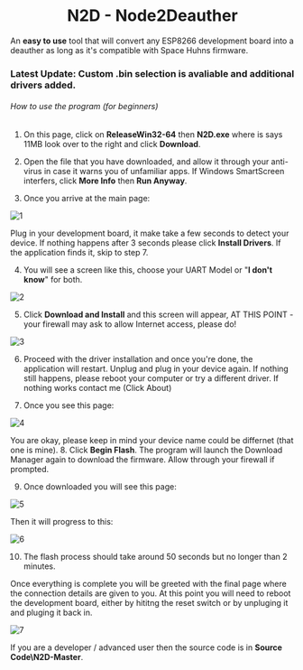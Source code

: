 <h1 align="center">N2D - Node2Deauther</h1>

An **easy to use** tool that will convert any ESP8266 development board into a deauther as long as it's compatible with Space Huhns firmware.

### Latest Update: Custom .bin selection is avaliable and additional drivers added.

###### How to use the program (*for beginners*)

1. On this page, click on **ReleaseWin32-64** then **N2D.exe** where is says 11MB look over to the right and click **Download**.

2. Open the file that you have downloaded, and allow it through your anti-virus in case it warns you of unfamiliar apps. If Windows SmartScreen interfers, click **More Info** then **Run Anyway**.

3. Once you arrive at the main page:

![1](https://raw.githubusercontent.com/mrvodka007/n2d/master/Preview-IMG/ScreenShot1.PNG)

Plug in your development board, it make take a few seconds to detect your device. If nothing happens after 3 seconds please click **Install Drivers**. If the application finds it, skip to step 7.

4. You will see a screen like this, choose your UART Model or "**I don't know**" for both.

![2](https://raw.githubusercontent.com/mrvodka007/n2d/master/Preview-IMG/ScreenShot2.PNG)

5. Click **Download and Install** and this screen will appear, AT THIS POINT - your firewall may ask to allow Internet access, please 
do!

![3](https://raw.githubusercontent.com/mrvodka007/n2d/master/Preview-IMG/ScreenShot4.PNG)

6. Proceed with the driver installation and once you're done, the application will restart. Unplug and plug in your device again. If nothing still happens, please reboot your computer or try a different driver. If nothing works contact me (Click About)

7. Once you see this page:

![4](https://raw.githubusercontent.com/mrvodka007/n2d/master/Preview-IMG/ScreenShot5.PNG)

You are okay, please keep in mind your device name could be differnet (that one is mine).
8. Click **Begin Flash**. The program will launch the Download Manager again to download the firmware. Allow through your firewall if prompted.

9. Once downloaded you will see this page:

![5](https://raw.githubusercontent.com/mrvodka007/n2d/master/Preview-IMG/ScreenShot6.PNG)

Then it will progress to this:

![6](https://raw.githubusercontent.com/mrvodka007/n2d/master/Preview-IMG/Update1-FLASH.PNG)

10. The flash process should take around 50 seconds but no longer than 2 minutes.

Once everything is complete you will be greeted with the final page where the connection details are given to you.
At this point you will need to reboot the development board, either by hititng the reset switch or by unpluging it and pluging it back in.
&nbsp;

![7](https://raw.githubusercontent.com/mrvodka007/n2d/master/Preview-IMG/ScreenShot8.PNG)




If you are a developer / advanced user then the source code is in **Source Code\N2D-Master**.
